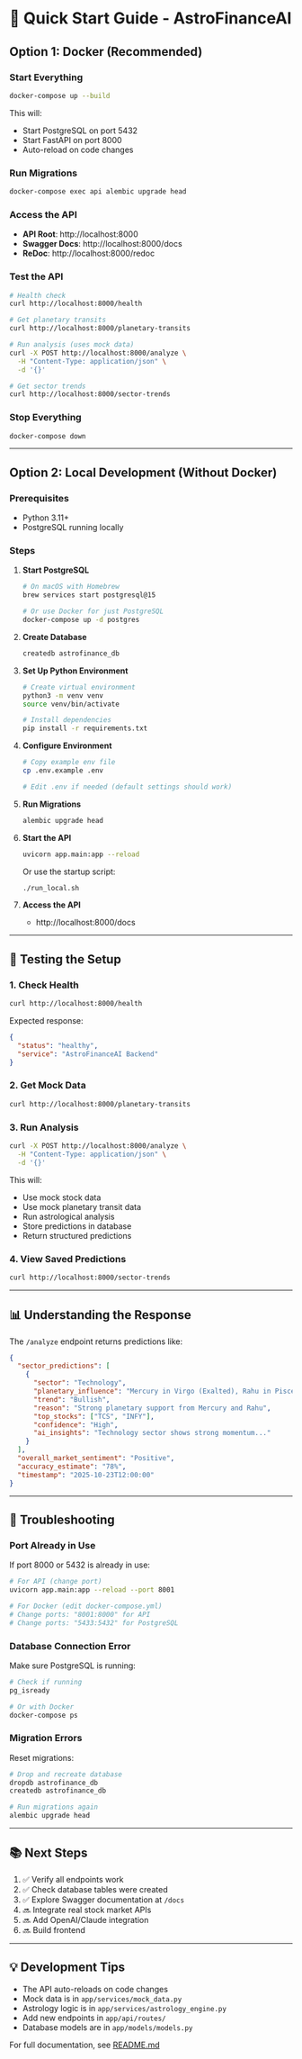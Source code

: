# 🚀 Quick Start Guide - AstroFinanceAI

## Option 1: Docker (Recommended)

### Start Everything

```bash
docker-compose up --build
```

This will:
- Start PostgreSQL on port 5432
- Start FastAPI on port 8000
- Auto-reload on code changes

### Run Migrations

```bash
docker-compose exec api alembic upgrade head
```

### Access the API

- **API Root**: http://localhost:8000
- **Swagger Docs**: http://localhost:8000/docs
- **ReDoc**: http://localhost:8000/redoc

### Test the API

```bash
# Health check
curl http://localhost:8000/health

# Get planetary transits
curl http://localhost:8000/planetary-transits

# Run analysis (uses mock data)
curl -X POST http://localhost:8000/analyze \
  -H "Content-Type: application/json" \
  -d '{}'

# Get sector trends
curl http://localhost:8000/sector-trends
```

### Stop Everything

```bash
docker-compose down
```

---

## Option 2: Local Development (Without Docker)

### Prerequisites

- Python 3.11+
- PostgreSQL running locally

### Steps

1. **Start PostgreSQL**
   ```bash
   # On macOS with Homebrew
   brew services start postgresql@15
   
   # Or use Docker for just PostgreSQL
   docker-compose up -d postgres
   ```

2. **Create Database**
   ```bash
   createdb astrofinance_db
   ```

3. **Set Up Python Environment**
   ```bash
   # Create virtual environment
   python3 -m venv venv
   source venv/bin/activate
   
   # Install dependencies
   pip install -r requirements.txt
   ```

4. **Configure Environment**
   ```bash
   # Copy example env file
   cp .env.example .env
   
   # Edit .env if needed (default settings should work)
   ```

5. **Run Migrations**
   ```bash
   alembic upgrade head
   ```

6. **Start the API**
   ```bash
   uvicorn app.main:app --reload
   ```

   Or use the startup script:
   ```bash
   ./run_local.sh
   ```

7. **Access the API**
   - http://localhost:8000/docs

---

## 🧪 Testing the Setup

### 1. Check Health

```bash
curl http://localhost:8000/health
```

Expected response:
```json
{
  "status": "healthy",
  "service": "AstroFinanceAI Backend"
}
```

### 2. Get Mock Data

```bash
curl http://localhost:8000/planetary-transits
```

### 3. Run Analysis

```bash
curl -X POST http://localhost:8000/analyze \
  -H "Content-Type: application/json" \
  -d '{}'
```

This will:
- Use mock stock data
- Use mock planetary transit data
- Run astrological analysis
- Store predictions in database
- Return structured predictions

### 4. View Saved Predictions

```bash
curl http://localhost:8000/sector-trends
```

---

## 📊 Understanding the Response

The `/analyze` endpoint returns predictions like:

```json
{
  "sector_predictions": [
    {
      "sector": "Technology",
      "planetary_influence": "Mercury in Virgo (Exalted), Rahu in Pisces",
      "trend": "Bullish",
      "reason": "Strong planetary support from Mercury and Rahu",
      "top_stocks": ["TCS", "INFY"],
      "confidence": "High",
      "ai_insights": "Technology sector shows strong momentum..."
    }
  ],
  "overall_market_sentiment": "Positive",
  "accuracy_estimate": "78%",
  "timestamp": "2025-10-23T12:00:00"
}
```

---

## 🔧 Troubleshooting

### Port Already in Use

If port 8000 or 5432 is already in use:

```bash
# For API (change port)
uvicorn app.main:app --reload --port 8001

# For Docker (edit docker-compose.yml)
# Change ports: "8001:8000" for API
# Change ports: "5433:5432" for PostgreSQL
```

### Database Connection Error

Make sure PostgreSQL is running:

```bash
# Check if running
pg_isready

# Or with Docker
docker-compose ps
```

### Migration Errors

Reset migrations:

```bash
# Drop and recreate database
dropdb astrofinance_db
createdb astrofinance_db

# Run migrations again
alembic upgrade head
```

---

## 📚 Next Steps

1. ✅ Verify all endpoints work
2. ✅ Check database tables were created
3. ✅ Explore Swagger documentation at `/docs`
4. 🔜 Integrate real stock market APIs
5. 🔜 Add OpenAI/Claude integration
6. 🔜 Build frontend

---

## 💡 Development Tips

- The API auto-reloads on code changes
- Mock data is in `app/services/mock_data.py`
- Astrology logic is in `app/services/astrology_engine.py`
- Add new endpoints in `app/api/routes/`
- Database models are in `app/models/models.py`

For full documentation, see [README.md](README.md)

